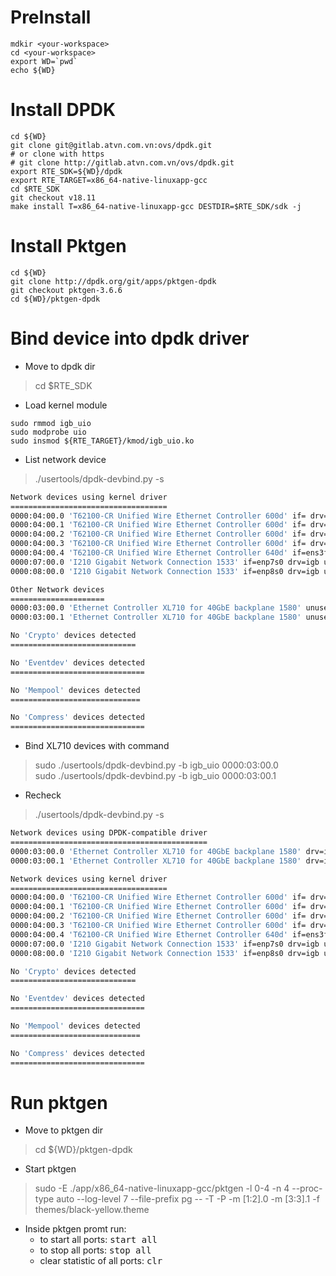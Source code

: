 # PreInstall
```
mdkir <your-workspace>
cd <your-workspace>
export WD=`pwd`
echo ${WD}
```

# Install DPDK
```
cd ${WD}
git clone git@gitlab.atvn.com.vn:ovs/dpdk.git
# or clone with https
# git clone http://gitlab.atvn.com.vn/ovs/dpdk.git
export RTE_SDK=${WD}/dpdk
export RTE_TARGET=x86_64-native-linuxapp-gcc
cd $RTE_SDK
git checkout v18.11
make install T=x86_64-native-linuxapp-gcc DESTDIR=$RTE_SDK/sdk -j
```

# Install Pktgen
```
cd ${WD}
git clone http://dpdk.org/git/apps/pktgen-dpdk
git checkout pktgen-3.6.6
cd ${WD}/pktgen-dpdk

```

# Bind device into dpdk driver
* Move to dpdk dir
 > cd $RTE_SDK
* Load kernel module
```
sudo rmmod igb_uio
sudo modprobe uio 
sudo insmod ${RTE_TARGET}/kmod/igb_uio.ko
```
* List network device
 > ./usertools/dpdk-devbind.py -s
 
```bash
Network devices using kernel driver
===================================
0000:04:00.0 'T62100-CR Unified Wire Ethernet Controller 600d' if= drv=cxgb4 unused=igb_uio 
0000:04:00.1 'T62100-CR Unified Wire Ethernet Controller 600d' if= drv=cxgb4 unused=igb_uio 
0000:04:00.2 'T62100-CR Unified Wire Ethernet Controller 600d' if= drv=cxgb4 unused=igb_uio 
0000:04:00.3 'T62100-CR Unified Wire Ethernet Controller 600d' if= drv=cxgb4 unused=igb_uio 
0000:04:00.4 'T62100-CR Unified Wire Ethernet Controller 640d' if=ens3f4,ens3f4d1 drv=cxgb4 unused=igb_uio 
0000:07:00.0 'I210 Gigabit Network Connection 1533' if=enp7s0 drv=igb unused=igb_uio *Active*
0000:08:00.0 'I210 Gigabit Network Connection 1533' if=enp8s0 drv=igb unused=igb_uio *Active*

Other Network devices
=====================
0000:03:00.0 'Ethernet Controller XL710 for 40GbE backplane 1580' unused=i40e,igb_uio
0000:03:00.1 'Ethernet Controller XL710 for 40GbE backplane 1580' unused=i40e,igb_uio

No 'Crypto' devices detected
============================

No 'Eventdev' devices detected
==============================

No 'Mempool' devices detected
=============================

No 'Compress' devices detected
==============================
```

* Bind XL710 devices with command 
> sudo ./usertools/dpdk-devbind.py -b igb_uio 0000:03:00.0  
> sudo ./usertools/dpdk-devbind.py -b igb_uio 0000:03:00.1
  
* Recheck
> ./usertools/dpdk-devbind.py -s

```bash
Network devices using DPDK-compatible driver
============================================
0000:03:00.0 'Ethernet Controller XL710 for 40GbE backplane 1580' drv=igb_uio unused=i40e
0000:03:00.1 'Ethernet Controller XL710 for 40GbE backplane 1580' drv=igb_uio unused=i40e

Network devices using kernel driver
===================================
0000:04:00.0 'T62100-CR Unified Wire Ethernet Controller 600d' if= drv=cxgb4 unused=igb_uio 
0000:04:00.1 'T62100-CR Unified Wire Ethernet Controller 600d' if= drv=cxgb4 unused=igb_uio 
0000:04:00.2 'T62100-CR Unified Wire Ethernet Controller 600d' if= drv=cxgb4 unused=igb_uio 
0000:04:00.3 'T62100-CR Unified Wire Ethernet Controller 600d' if= drv=cxgb4 unused=igb_uio 
0000:04:00.4 'T62100-CR Unified Wire Ethernet Controller 640d' if=ens3f4,ens3f4d1 drv=cxgb4 unused=igb_uio 
0000:07:00.0 'I210 Gigabit Network Connection 1533' if=enp7s0 drv=igb unused=igb_uio *Active*
0000:08:00.0 'I210 Gigabit Network Connection 1533' if=enp8s0 drv=igb unused=igb_uio *Active*

No 'Crypto' devices detected
============================

No 'Eventdev' devices detected
==============================

No 'Mempool' devices detected
=============================

No 'Compress' devices detected
==============================

```

# Run pktgen
* Move to pktgen dir
> cd ${WD}/pktgen-dpdk
* Start pktgen
> sudo -E ./app/x86_64-native-linuxapp-gcc/pktgen -l 0-4 -n 4 --proc-type auto --log-level 7 --file-prefix pg -- -T -P -m [1:2].0 -m [3:3].1 -f themes/black-yellow.theme 
* Inside pktgen promt run:
  * to start all ports: <kbd>start all</kbd>
  * to stop all ports:  <kbd>stop all </kbd>
  * clear statistic of all ports: <kbd>clr</kbd>

